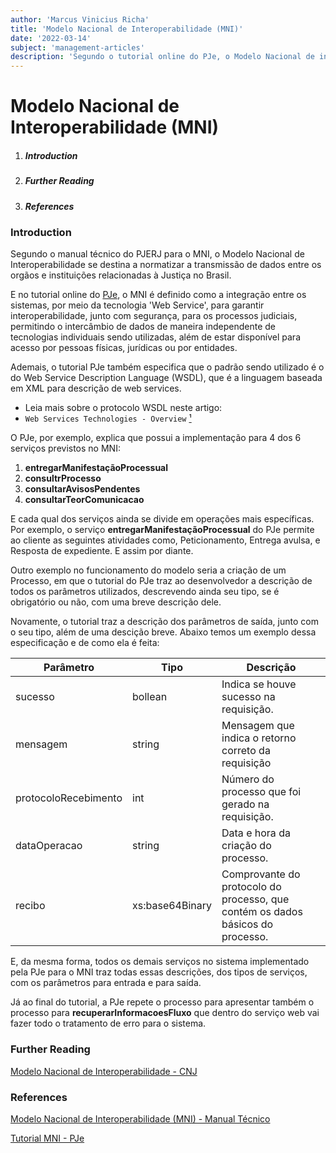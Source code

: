 ```yaml
---
author: 'Marcus Vinicius Richa'
title: 'Modelo Nacional de Interoperabilidade (MNI)'
date: '2022-03-14'
subject: 'management-articles'
description: 'Segundo o tutorial online do PJe, o Modelo Nacional de interoperabilidade (MNI) é definido como a integração entre os sistemas, por meio da tecnologia Web Service, para garantir interoperabilidade, junto com segurança, para os processos judiciais, permitindo o intercâmbio de dados de maneira independente de tecnologias individuais sendo utilizadas, além de estar disponível para acesso por pessoas físicas, jurídicas ou por entidades.'
---
```


# Modelo Nacional de Interoperabilidade (MNI)

1. ##### Introduction
2. ##### Further Reading
3. ##### References

### Introduction
 
Segundo o manual técnico do PJERJ para o MNI, o Modelo Nacional de Interoperabilidade se destina a normatizar a transmissão de dados entre os orgãos e instituições relacionadas à Justiça no Brasil. 

E no tutorial online do [PJe](https://www.pje.jus.br/wiki/index.php/Tutorial_MNI), o MNI é definido como a integração entre os sistemas, por meio da tecnologia 'Web Service', para garantir interoperabilidade, junto com segurança, para os processos judiciais, permitindo o intercâmbio de dados de maneira independente de tecnologias individuais sendo utilizadas, além de estar disponível para acesso por pessoas físicas, jurídicas ou por entidades.


Ademais, o tutorial PJe também especifica que o padrão sendo utilizado é o do Web Service Description Language (WSDL), que é a linguagem baseada em XML para descrição de web services.   

- Leia mais sobre o protocolo WSDL neste artigo:
- `Web Services Technologies - Overview` [¹]


O PJe, por exemplo, explica que possui a implementação para 4 dos 6 serviços previstos no MNI:

1. **entregarManifestaçãoProcessual**
2. **consultrProcesso**
3. **consultarAvisosPendentes**
4. **consultarTeorComunicacao**


E cada qual dos serviços ainda se divide em operações mais específicas. Por exemplo, o serviço **entregarManifestaçãoProcessual** do PJe permite ao cliente as seguintes atividades como, Peticionamento, Entrega avulsa, e Resposta de expediente. E assim por diante.


Outro exemplo no funcionamento do modelo seria a criação de um Processo, em que o tutorial do PJe traz ao desenvolvedor a descrição de todos os parâmetros utilizados, descrevendo ainda seu tipo, se é obrigatório ou não, com uma breve descrição dele.

Novamente, o tutorial traz a descrição dos parâmetros de saída, junto com o seu tipo, além de uma descição breve. Abaixo temos um exemplo dessa especificação e de como ela é feita:

| Parâmetro  | Tipo | Descrição |   
| --------------  | ------ | ------------- |   
| sucesso     | bollean  |  	Indica se houve sucesso na requisição. |   
| mensagem | string  | Mensagem que indica o retorno correto da requisição |   
| protocoloRecebimento  | int | Número do processo que foi gerado na requisição. |    
| dataOperacao | string | Data e hora da criação do processo. |   
| recibo | xs:base64Binary| Comprovante do protocolo do processo, que contém os dados básicos do processo. |   


E, da mesma forma, todos os demais serviços no sistema implementado pela PJe para o MNI traz todas essas descrições, dos tipos de serviços, com os parâmetros para entrada e para saída.


Já ao final do tutorial, a PJe repete o processo para apresentar também o processo para **recuperarInformacoesFluxo** que dentro do serviço web vai fazer todo o tratamento de erro para o sistema.


### Further Reading

[Modelo Nacional de Interoperabilidade - CNJ](https://www.cnj.jus.br/tecnologia-da-informacao-e-comunicacao/comite-nacional-de-gestao-de-tecnologia-da-informacao-e-comunicacao-do-poder-judiciario/modelo-nacional-de-interoperabilidade/)

### References

[Modelo Nacional de Interoperabilidade (MNI) - Manual Técnico](http://www.tjrj.jus.br/web/guest/intrav2/manuais/manuais/manuais-e-videos-publicos/mni-modelo-nacional-de-interoperabilidade)

[Tutorial MNI - PJe](https://www.pje.jus.br/wiki/index.php/Tutorial_MNI)


[¹]:web-services-technologies-overview-2022-03-11


